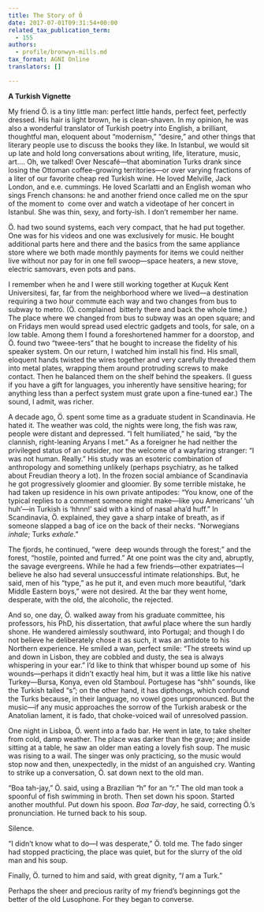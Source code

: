 ```yaml
---
title: The Story of Ö
date: 2017-07-01T09:31:54+00:00
related_tax_publication_term:
  - 155
authors:
  - profile/bronwyn-mills.md
tax_format: AGNI Online
translators: []

---
```

**A Turkish Vignette**

My friend Ö. is a tiny little man: perfect little hands, perfect feet, perfectly dressed. His hair is light brown, he is clean-shaven. In my opinion, he was also a wonderful translator of Turkish poetry into English, a brilliant, thoughtful man, eloquent about “modernism,” “desire,” and other things that literary people use to discuss the books they like. In Istanbul, we would sit up late and hold long conversations about writing, life, literature, music, art…. Oh, we talked! Over Nescafé—that abomination Turks drank since losing the Ottoman coffee-growing territories—or over varying fractions of a liter of our favorite cheap red Turkish wine. He loved Melville, Jack London, and e.e. cummings. He loved Scarlatti and an English woman who sings French chansons: he and another friend once called me on the spur of the moment to  come over and watch a videotape of her concert in Istanbul. She was thin, sexy, and forty-ish. I don’t remember her name.

Ö. had two sound systems, each very compact, that he had put together. One was for his videos and one was exclusively for music. He bought additional parts here and there and the basics from the same appliance store where we both made monthly payments for items we could neither live without nor pay for in one fell swoop—space heaters, a new stove, electric samovars, even pots and pans.

I remember when he and I were still working together at Kuçuk Kent Universitesi, far, far from the neighborhood where we lived—a destination requiring a two hour commute each way and two changes from bus to subway to metro. (Ö. complained  bitterly there and back the whole time.) The place where we changed from bus to subway was an open square; and on Fridays men would spread used electric gadgets and tools, for sale, on a low table. Among them I found a foreshortened hammer for a doorstop, and Ö. found two “tweee-ters” that he bought to increase the fidelity of his speaker system. On our return, I watched him install his find. His small, eloquent hands twisted the wires together and very carefully threaded them into metal plates, wrapping them around protruding screws to make contact. Then he balanced them on the shelf behind the speakers. (I guess if you have a gift for languages, you inherently have sensitive hearing; for anything less than a perfect system must grate upon a fine-tuned ear.) The sound, I admit, was richer.

A decade ago, Ö. spent some time as a graduate student in Scandinavia. He hated it. The weather was cold, the nights were long, the fish was raw, people were distant and depressed. “I felt humiliated,” he said, “by the clannish, right-leaning Aryans I met.” As a foreigner he had neither the privileged status of an outsider, nor the welcome of a wayfaring stranger: “I was not human. Really.” His study was an esoteric combination of anthropology and something unlikely (perhaps psychiatry, as he talked about Freudian theory a lot). In the frozen social ambiance of Scandinavia he got progressively gloomier and gloomier. By some terrible mistake, he had taken up residence in his own private antipodes: “You know, one of the typical replies to a comment someone might make—like you Americans’ ‘uh huh’—in Turkish is ‘hhnn!’ said with a kind of nasal aha’d huff.” In Scandinavia, Ö. explained, they gave a sharp intake of breath, as if someone slapped a bag of ice on the back of their necks. “Norwegians _inhale_; Turks _exhale_.”

The fjords, he continued, “were  deep wounds through the forest;” and the forest, “hostile, pointed and furred.” At one point was the city and, abruptly, the savage evergreens. While he had a few friends—other expatriates—I believe he also had several unsuccessful intimate relationships. But, he said, men of his “type,” as he put it, and even much more beautiful, “dark Middle Eastern boys,” were not desired. At the bar they went home, desperate, with the old, the alcoholic, the rejected.

And so, one day, Ö. walked away from his graduate committee, his professors, his PhD, his dissertation, that awful place where the sun hardly shone. He wandered aimlessly southward, into Portugal; and though I do not believe he deliberately chose it as such, it was an antidote to his Northern experience. He smiled a wan, perfect smile: “The streets wind up and down in Lisbon, they are cobbled and dusty, the sea is always whispering in your ear.” I’d like to think that whisper bound up some of  his wounds—perhaps it didn’t exactly heal him, but it was a little like his native Turkey—Bursa, Konya, even old Stamboul. Portugese has “shh” sounds, like the Turkish tailed “s”; on the other hand, it has dipthongs, which confound the Turks because, in their language, no vowel goes unpronounced. But the music—if any music approaches the sorrow of the Turkish arabesk or the Anatolian lament, it is fado, that choke-voiced wail of unresolved passion.

One night in Lisboa, Ö. went into a fado bar. He went in late, to take shelter from cold, damp weather. The place was darker than the grave; and inside sitting at a table, he saw an older man eating a lovely fish soup. The music was rising to a wail. The singer was only practicing, so the music would stop now and then, unexpectedly, in the midst of an anguished cry. Wanting to strike up a conversation, Ö. sat down next to the old man.

“Boa tah-jay,” Ö. said, using a Brazilian “h” for an “r.” The old man took a spoonful of fish swimming in broth. Then set down his spoon. Started another mouthful. Put down his spoon. _Boa Tar-day_, he said, correcting Ö.’s pronunciation. He turned back to his soup.

Silence.

“I didn’t know what to do—I was desperate,” Ö. told me. The fado singer had stopped practicing, the place was quiet, but for the slurry of the old man and his soup.

Finally, Ö. turned to him and said, with great dignity, “_I_ am a Turk.”

Perhaps the sheer and precious rarity of my friend’s beginnings got the better of the old Lusophone. For they began to converse.